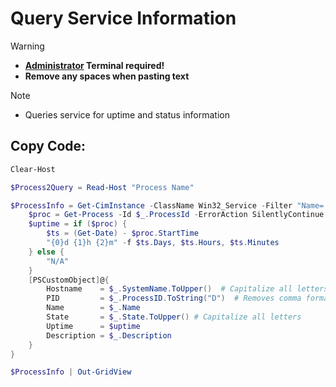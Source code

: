 # Query Service Information

> [!WARNING]
> - **<ins>Administrator</ins> Terminal required!**
> - **Remove any spaces when pasting text**

> [!Note]
> - Queries service for uptime and status information

## Copy Code:
```powershell
Clear-Host

$Process2Query = Read-Host "Process Name"

$ProcessInfo = Get-CimInstance -ClassName Win32_Service -Filter "Name='$Process2Query'" | ForEach-Object {
    $proc = Get-Process -Id $_.ProcessId -ErrorAction SilentlyContinue
    $uptime = if ($proc) {
        $ts = (Get-Date) - $proc.StartTime
        "{0}d {1}h {2}m" -f $ts.Days, $ts.Hours, $ts.Minutes
    } else {
        "N/A"
    }
    [PSCustomObject]@{
        Hostname    = $_.SystemName.ToUpper()  # Capitalize all letters
        PID         = $_.ProcessID.ToString("D")  # Removes comma formatting
        Name        = $_.Name
        State       = $_.State.ToUpper() # Capitalize all letters
        Uptime      = $uptime
        Description = $_.Description
    }
}

$ProcessInfo | Out-GridView
```
